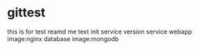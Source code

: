 # gittest
this is for test
reamd me text 
init
service 
version 
service 
webapp
image:nginx
database
image:mongodb
